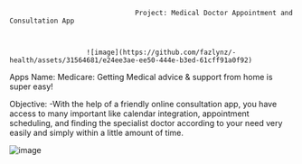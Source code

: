  
                          

                                   Project: Medical Doctor Appointment and Consultation App 

                      
                       
                       ![image](https://github.com/fazlynz/-health/assets/31564681/e24ee3ae-ee50-444e-b3ed-61cff91a0f92) 

Apps Name: Medicare: Getting Medical advice & support from home is super easy!


Objective:
-With the help of a friendly online consultation app, you have access to many important like calendar integration, appointment scheduling, and finding the specialist doctor according to your need very easily and simply within a little amount of time. 

 

![image](https://github.com/fazlynz/-health/assets/31564681/a3c16129-b1c8-455f-8923-c738abf48115)    

  
